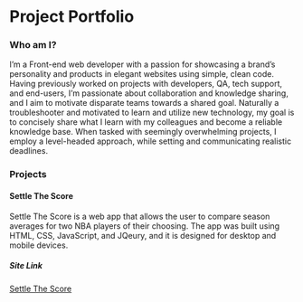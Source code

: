 # Project Portfolio
### Who am I?
I’m a Front-end web developer with a passion for showcasing a brand’s personality and products in elegant websites using simple, clean code. Having previously worked on projects with developers, QA, tech support, and end-users, I’m passionate about collaboration and knowledge sharing, and I aim to motivate disparate teams towards a shared goal. Naturally a troubleshooter and motivated to learn and utilize new technology, my goal is to concisely share what I learn with my colleagues and become a reliable knowledge base. When tasked with seemingly overwhelming projects, I employ a level-headed approach, while setting and communicating realistic deadlines. 

### Projects
#### Settle The Score
Settle The Score is a web app that allows the user to compare season averages for two NBA players of their choosing. The app was built using HTML, CSS, JavaScript, and JQeury, and it is designed for desktop and mobile devices.
##### Site Link
[Settle The Score](https://jvela924.github.io/settle-the-score-app/)


